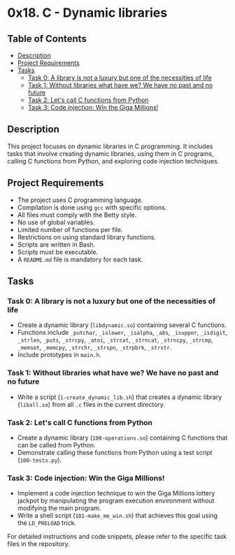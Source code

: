 # 0x18. C - Dynamic libraries

## Table of Contents
* [Description](#description)
* [Project Requirements](#project-requirements)
* [Tasks](#tasks)
  * [Task 0: A library is not a luxury but one of the necessities of life](#task-0-a-library-is-not-a-luxury-but-one-of-the-necessities-of-life)
  * [Task 1: Without libraries what have we? We have no past and no future](#task-1-without-libraries-what-have-we-we-have-no-past-and-no-future)
  * [Task 2: Let's call C functions from Python](#task-2-lets-call-c-functions-from-python)
  * [Task 3: Code injection: Win the Giga Millions!](#task-3-code-injection-win-the-giga-millions)

## Description
This project focuses on dynamic libraries in C programming. It includes tasks that involve creating dynamic libraries, using them in C programs, calling C functions from Python, and exploring code injection techniques.

## Project Requirements
* The project uses C programming language.
* Compilation is done using `gcc` with specific options.
* All files must comply with the Betty style.
* No use of global variables.
* Limited number of functions per file.
* Restrictions on using standard library functions.
* Scripts are written in Bash.
* Scripts must be executable.
* A `README.md` file is mandatory for each task.

## Tasks

### Task 0: A library is not a luxury but one of the necessities of life
* Create a dynamic library (`libdynamic.so`) containing several C functions.
* Functions include `_putchar`, `_islower`, `_isalpha`, `_abs`, `_isupper`, `_isdigit`, `_strlen`, `_puts`, `_strcpy`, `_atoi`, `_strcat`, `_strncat`, `_strncpy`, `_strcmp`, `_memset`, `_memcpy`, `_strchr`, `_strspn`, `_strpbrk`, `_strstr`.
* Include prototypes in `main.h`.

### Task 1: Without libraries what have we? We have no past and no future
* Write a script (`1-create_dynamic_lib.sh`) that creates a dynamic library (`liball.so`) from all `.c` files in the current directory.

### Task 2: Let's call C functions from Python
* Create a dynamic library (`100-operations.so`) containing C functions that can be called from Python.
* Demonstrate calling these functions from Python using a test script (`100-tests.py`).

### Task 3: Code injection: Win the Giga Millions!
* Implement a code injection technique to win the Giga Millions lottery jackpot by manipulating the program execution environment without modifying the main program.
* Write a shell script (`101-make_me_win.sh`) that achieves this goal using the `LD_PRELOAD` trick.

For detailed instructions and code snippets, please refer to the specific task files in the repository.
